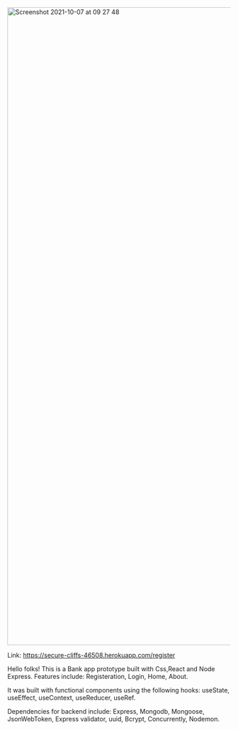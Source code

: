 <img width="1440" alt="Screenshot 2021-10-07 at 09 27 48" src="https://user-images.githubusercontent.com/33966004/136348144-904ba379-3a71-4201-9712-4125e37c32c7.png">


Link: https://secure-cliffs-46508.herokuapp.com/register


Hello folks! This is a Bank app prototype built with Css,React and Node Express. Features include:
Registeration,
Login,
Home,
About.

It was built with functional components using the following hooks:
useState,
useEffect,
useContext,
useReducer,
useRef.

Dependencies for backend include:
Express,
Mongodb,
Mongoose,
JsonWebToken,
Express validator,
uuid,
Bcrypt,
Concurrently,
Nodemon.

